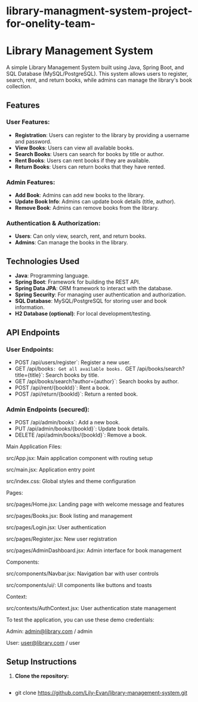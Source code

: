 # library-managment-system-project-for-onelity-team-


# Library Management System

A simple Library Management System built using Java, Spring Boot, and SQL Database (MySQL/PostgreSQL). This system allows users to register, search, rent, and return books, while admins can manage the library's book collection.

## Features

### User Features:
- **Registration**: Users can register to the library by providing a username and password.
- **View Books**: Users can view all available books.
- **Search Books**: Users can search for books by title or author.
- **Rent Books**: Users can rent books if they are available.
- **Return Books**: Users can return books that they have rented.

### Admin Features:
- **Add Book**: Admins can add new books to the library.
- **Update Book Info**: Admins can update book details (title, author).
- **Remove Book**: Admins can remove books from the library.

### Authentication & Authorization:
- **Users**: Can only view, search, rent, and return books.
- **Admins**: Can manage the books in the library.

## Technologies Used
- **Java**: Programming language.
- **Spring Boot**: Framework for building the REST API.
- **Spring Data JPA**: ORM framework to interact with the database.
- **Spring Security**: For managing user authentication and authorization.
- **SQL Database**: MySQL/PostgreSQL for storing user and book information.
- **H2 Database (optional)**: For local development/testing.

## API Endpoints

### User Endpoints:
- POST /api/users/register`: Register a new user.
- GET /api/books`: Get all available books.
  `GET /api/books/search?title={title}`: Search books by title.
- GET /api/books/search?author={author}`: Search books by author.
- POST /api/rent/{bookId}`: Rent a book.
- POST /api/return/{bookId}`: Return a rented book.

### Admin Endpoints (secured):
- POST /api/admin/books`: Add a new book.
- PUT /api/admin/books/{bookId}`: Update book details.
- DELETE /api/admin/books/{bookId}`: Remove a book.


Main Application Files:



src/App.jsx: Main application component with routing setup

src/main.jsx: Application entry point

src/index.css: Global styles and theme configuration



Pages:



src/pages/Home.jsx: Landing page with welcome message and features

src/pages/Books.jsx: Book listing and management

src/pages/Login.jsx: User authentication

src/pages/Register.jsx: New user registration

src/pages/AdminDashboard.jsx: Admin interface for book management



Components:



src/components/Navbar.jsx: Navigation bar with user controls

src/components/ui/: UI components like buttons and toasts



Context:



src/contexts/AuthContext.jsx: User authentication state management



To test the application, you can use these demo credentials:


Admin: admin@library.com / admin

User: user@library.com / user

## Setup Instructions

1. **Clone the repository:**
   ```bash
  - git clone https://github.com/Lily-Evan/library-management-system.git

  
